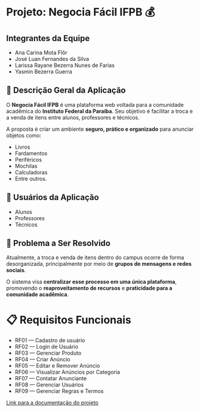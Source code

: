 # Projeto: Negocia Fácil IFPB :moneybag:

## Integrantes da Equipe
- Ana Carina Mota Flôr
- José Luan Fernandes da Silva
- Larissa Rayane Bezerra Nunes de Farias
- Yasmin Bezerra Guerra

## 📖 Descrição Geral da Aplicação
O **Negocia Fácil IFPB** é uma plataforma web voltada para a comunidade acadêmica do **Instituto Federal da Paraíba**. Seu objetivo é facilitar a troca e a venda de itens entre alunos, professores e técnicos. 

A proposta é criar um ambiente **seguro, prático e organizado** para anunciar objetos como:
- Livros
- Fardamentos
- Periféricos
- Mochilas
- Calculadoras
- Entre outros.

## 👥 Usuários da Aplicação
- Alunos
- Professores
- Técnicos

## 📝 Problema a Ser Resolvido
Atualmente, a troca e venda de itens dentro do campus ocorre de forma desorganizada, principalmente por meio de **grupos de mensagens e redes sociais**.

O sistema visa **centralizar esse processo em uma única plataforma**, promovendo o **reaproveitamento de recursos** e **praticidade para a comunidade acadêmica**.

# 📋 Requisitos Funcionais

- RF01 — Cadastro de usuário
- RF02 — Login de Usuário
- RF03 — Gerenciar Produto
- RF04 — Criar Anúncio
- RF05 — Editar e Remover Anúncio
- RF06 — Visualizar Anúncios por Categoria
- RF07 — Contatar Anunciante
- RF08 — Gerenciar Usuários
- RF09 — Gerenciar Regras e Termos

[Link para a documentação do projeto](dac/doc/)